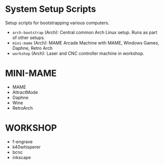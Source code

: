 # System Setup Scripts

Setup scripts for bootstrapping various computers.

- `arch-bootstrap` (Arch): Central common Arch Linux setup. Runs as part of other setups.
- `mini-mame` (Arch): MAME Arcade Machine with MAME, Windows Games, Daphne, Retro Arch
- `workshop` (Arch): Laser and CNC controller machine in workshop.

# MINI-MAME

- MAME
- AttractMode
- Daphne
- Wine
- RetroArch

# WORKSHOP

- f-engrave
- k40whisperer
- bcnc
- inkscape
